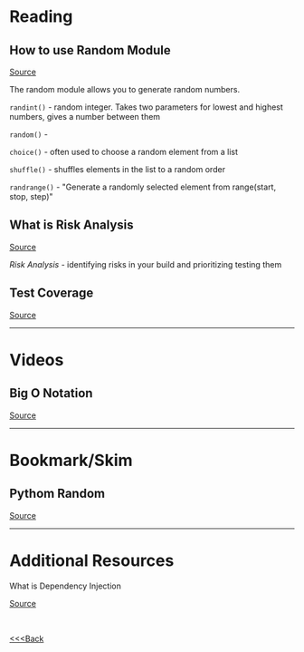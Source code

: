 # Reading

## How to use Random Module

[Source](https://www.pythonforbeginners.com/random/how-to-use-the-random-module-in-python)

The random module allows you to generate random numbers.

`randint()` - random integer. Takes two parameters for lowest and highest numbers, gives a number between them

`random()` -

`choice()` - often used to choose a random element from a list

`shuffle()` - shuffles elements in the list to a random order

`randrange()` - "Generate a randomly selected element from range(start, stop, step)"

## What is Risk Analysis

[Source](https://www.edureka.co/blog/risk-analysis-in-software-testing/)

*Risk Analysis* - identifying risks in your build and prioritizing testing them

## Test Coverage

[Source](https://martinfowler.com/bliki/TestCoverage.html)

---

# Videos

## Big O Notation

[Source]()

---

# Bookmark/Skim

## Pythom Random

[Source](https://docs.python.org/3/library/random.html)

---

# Additional Resources

What is Dependency Injection

[Source](https://www.freecodecamp.org/news/a-quick-intro-to-dependency-injection-what-it-is-and-when-to-use-it-7578c84fa88f/)

<br>

[<<<Back](README.md)